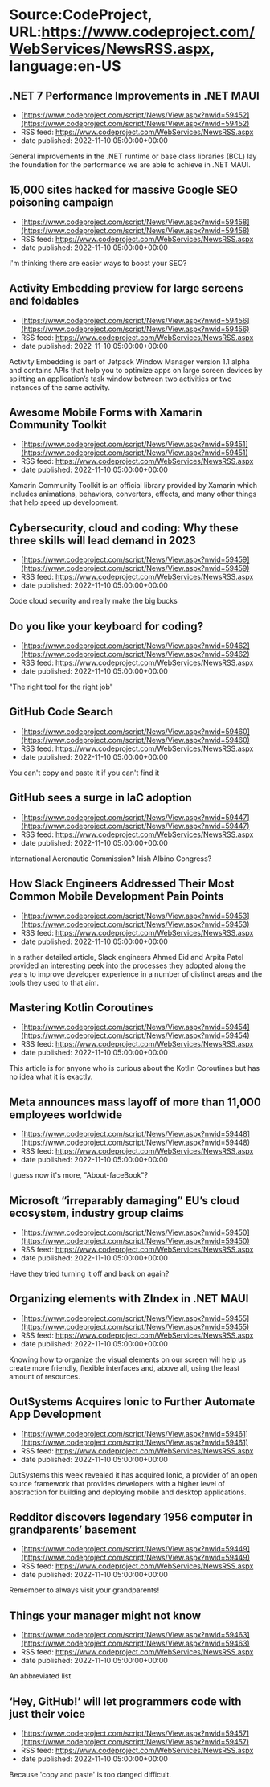 # Source:CodeProject, URL:https://www.codeproject.com/WebServices/NewsRSS.aspx, language:en-US

## .NET 7 Performance Improvements in .NET MAUI
 - [https://www.codeproject.com/script/News/View.aspx?nwid=59452](https://www.codeproject.com/script/News/View.aspx?nwid=59452)
 - RSS feed: https://www.codeproject.com/WebServices/NewsRSS.aspx
 - date published: 2022-11-10 05:00:00+00:00

General improvements in the .NET runtime or base class libraries (BCL) lay the foundation for the performance we are able to achieve in .NET MAUI.

## 15,000 sites hacked for massive Google SEO poisoning campaign
 - [https://www.codeproject.com/script/News/View.aspx?nwid=59458](https://www.codeproject.com/script/News/View.aspx?nwid=59458)
 - RSS feed: https://www.codeproject.com/WebServices/NewsRSS.aspx
 - date published: 2022-11-10 05:00:00+00:00

I'm thinking there are easier ways to boost your SEO?

## Activity Embedding preview for large screens and foldables
 - [https://www.codeproject.com/script/News/View.aspx?nwid=59456](https://www.codeproject.com/script/News/View.aspx?nwid=59456)
 - RSS feed: https://www.codeproject.com/WebServices/NewsRSS.aspx
 - date published: 2022-11-10 05:00:00+00:00

Activity Embedding is part of Jetpack Window Manager version 1.1 alpha and contains APIs that help you to optimize apps on large screen devices by splitting an application’s task window between two activities or two instances of the same activity.

## Awesome Mobile Forms with Xamarin Community Toolkit
 - [https://www.codeproject.com/script/News/View.aspx?nwid=59451](https://www.codeproject.com/script/News/View.aspx?nwid=59451)
 - RSS feed: https://www.codeproject.com/WebServices/NewsRSS.aspx
 - date published: 2022-11-10 05:00:00+00:00

Xamarin Community Toolkit is an official library provided by Xamarin which includes animations, behaviors, converters, effects, and many other things that help speed up development.

## Cybersecurity, cloud and coding: Why these three skills will lead demand in 2023
 - [https://www.codeproject.com/script/News/View.aspx?nwid=59459](https://www.codeproject.com/script/News/View.aspx?nwid=59459)
 - RSS feed: https://www.codeproject.com/WebServices/NewsRSS.aspx
 - date published: 2022-11-10 05:00:00+00:00

Code cloud security and really make the big bucks

## Do you like your keyboard for coding?
 - [https://www.codeproject.com/script/News/View.aspx?nwid=59462](https://www.codeproject.com/script/News/View.aspx?nwid=59462)
 - RSS feed: https://www.codeproject.com/WebServices/NewsRSS.aspx
 - date published: 2022-11-10 05:00:00+00:00

"The right tool for the right job"

## GitHub Code Search
 - [https://www.codeproject.com/script/News/View.aspx?nwid=59460](https://www.codeproject.com/script/News/View.aspx?nwid=59460)
 - RSS feed: https://www.codeproject.com/WebServices/NewsRSS.aspx
 - date published: 2022-11-10 05:00:00+00:00

You can't copy and paste it if you can't find it

## GitHub sees a surge in IaC adoption
 - [https://www.codeproject.com/script/News/View.aspx?nwid=59447](https://www.codeproject.com/script/News/View.aspx?nwid=59447)
 - RSS feed: https://www.codeproject.com/WebServices/NewsRSS.aspx
 - date published: 2022-11-10 05:00:00+00:00

International Aeronautic Commission? Irish Albino Congress?

## How Slack Engineers Addressed Their Most Common Mobile Development Pain Points
 - [https://www.codeproject.com/script/News/View.aspx?nwid=59453](https://www.codeproject.com/script/News/View.aspx?nwid=59453)
 - RSS feed: https://www.codeproject.com/WebServices/NewsRSS.aspx
 - date published: 2022-11-10 05:00:00+00:00

In a rather detailed article, Slack engineers Ahmed Eid and Arpita Patel provided an interesting peek into the processes they adopted along the years to improve developer experience in a number of distinct areas and the tools they used to that aim.

## Mastering Kotlin Coroutines
 - [https://www.codeproject.com/script/News/View.aspx?nwid=59454](https://www.codeproject.com/script/News/View.aspx?nwid=59454)
 - RSS feed: https://www.codeproject.com/WebServices/NewsRSS.aspx
 - date published: 2022-11-10 05:00:00+00:00

This article is for anyone who is curious about the Kotlin Coroutines but has no idea what it is exactly.

## Meta announces mass layoff of more than 11,000 employees worldwide
 - [https://www.codeproject.com/script/News/View.aspx?nwid=59448](https://www.codeproject.com/script/News/View.aspx?nwid=59448)
 - RSS feed: https://www.codeproject.com/WebServices/NewsRSS.aspx
 - date published: 2022-11-10 05:00:00+00:00

I guess now it's more, "About-faceBook"?

## Microsoft “irreparably damaging” EU’s cloud ecosystem, industry group claims
 - [https://www.codeproject.com/script/News/View.aspx?nwid=59450](https://www.codeproject.com/script/News/View.aspx?nwid=59450)
 - RSS feed: https://www.codeproject.com/WebServices/NewsRSS.aspx
 - date published: 2022-11-10 05:00:00+00:00

Have they tried turning it off and back on again?

## Organizing elements with ZIndex in .NET MAUI
 - [https://www.codeproject.com/script/News/View.aspx?nwid=59455](https://www.codeproject.com/script/News/View.aspx?nwid=59455)
 - RSS feed: https://www.codeproject.com/WebServices/NewsRSS.aspx
 - date published: 2022-11-10 05:00:00+00:00

Knowing how to organize the visual elements on our screen will help us create more friendly, flexible interfaces and, above all, using the least amount of resources.

## OutSystems Acquires Ionic to Further Automate App Development
 - [https://www.codeproject.com/script/News/View.aspx?nwid=59461](https://www.codeproject.com/script/News/View.aspx?nwid=59461)
 - RSS feed: https://www.codeproject.com/WebServices/NewsRSS.aspx
 - date published: 2022-11-10 05:00:00+00:00

OutSystems this week revealed it has acquired Ionic, a provider of an open source framework that provides developers with a higher level of abstraction for building and deploying mobile and desktop applications.

## Redditor discovers legendary 1956 computer in grandparents’ basement
 - [https://www.codeproject.com/script/News/View.aspx?nwid=59449](https://www.codeproject.com/script/News/View.aspx?nwid=59449)
 - RSS feed: https://www.codeproject.com/WebServices/NewsRSS.aspx
 - date published: 2022-11-10 05:00:00+00:00

Remember to always visit your grandparents!

## Things your manager might not know
 - [https://www.codeproject.com/script/News/View.aspx?nwid=59463](https://www.codeproject.com/script/News/View.aspx?nwid=59463)
 - RSS feed: https://www.codeproject.com/WebServices/NewsRSS.aspx
 - date published: 2022-11-10 05:00:00+00:00

An abbreviated list

## ‘Hey, GitHub!’ will let programmers code with just their voice
 - [https://www.codeproject.com/script/News/View.aspx?nwid=59457](https://www.codeproject.com/script/News/View.aspx?nwid=59457)
 - RSS feed: https://www.codeproject.com/WebServices/NewsRSS.aspx
 - date published: 2022-11-10 05:00:00+00:00

Because 'copy and paste' is too danged difficult.

